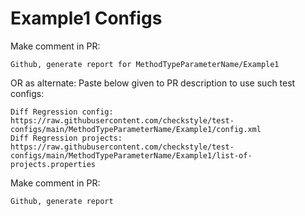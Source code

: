 # Example1 Configs
Make comment in PR:
```
Github, generate report for MethodTypeParameterName/Example1
```
OR as alternate:
Paste below given to PR description to use such test configs:
```
Diff Regression config: https://raw.githubusercontent.com/checkstyle/test-configs/main/MethodTypeParameterName/Example1/config.xml
Diff Regression projects: https://raw.githubusercontent.com/checkstyle/test-configs/main/MethodTypeParameterName/Example1/list-of-projects.properties
```
Make comment in PR:
```
Github, generate report
```
